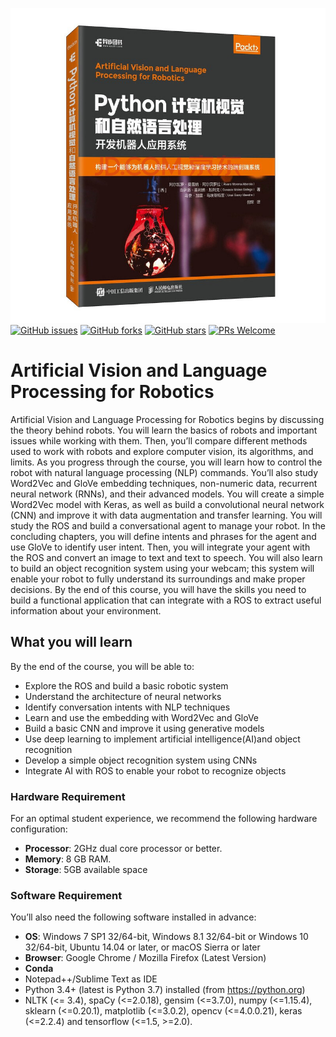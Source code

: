 ![img.png](img.png)
[![GitHub issues](https://img.shields.io/github/issues/TrainingByPackt/Applied-Deep-Learning-with-Keras.svg)](https://github.com/TrainingByPackt/Artificial-Vision-and-Language-Processing-for-Robotics/issues)
[![GitHub forks](https://img.shields.io/github/forks/TrainingByPackt/Applied-Deep-Learning-with-Keras.svg)](https://github.com/TrainingByPackt/Artificial-Vision-and-Language-Processing-for-Robotics/network)
[![GitHub stars](https://img.shields.io/github/stars/TrainingByPackt/Applied-Deep-Learning-with-Keras.svg)](https://github.com/TrainingByPackt/Artificial-Vision-and-Language-Processing-for-Robotics/stargazers)
[![PRs Welcome](https://img.shields.io/badge/PRs-welcome-brightgreen.svg)](https://github.com/TrainingByPackt/Artificial-Vision-and-Language-Processing-for-Robotics/pulls)

# Artificial Vision and Language Processing for Robotics
Artificial Vision and Language Processing for Robotics begins by discussing the theory behind robots. You will learn the basics of robots and important issues while working with them. Then, you’ll compare different methods used to work with robots and explore computer vision, its algorithms, and limits.
As you progress through the course, you will learn how to control the robot with natural language processing (NLP) commands. You’ll also study Word2Vec and GloVe embedding techniques, non-numeric data, recurrent neural network (RNNs), and their advanced models. You will create a simple Word2Vec model with Keras, as well as build a convolutional neural network (CNN) and improve it with data augmentation and transfer learning. You will study the ROS and build a conversational agent to manage your robot. In the concluding chapters, you will define intents and phrases for the agent and use GloVe to identify user intent. Then, you will integrate your agent with the ROS and convert an image to text and text to speech. You will also learn to build an object recognition system using your webcam; this system will enable your robot to fully understand its surroundings and make proper decisions.
By the end of this course, you will have the skills you need to build a functional application that can integrate with a ROS to extract useful information about your environment.

## What you will learn
By the end of the course, you will be able to:
* Explore the ROS and build a basic robotic system
* Understand the architecture of neural networks
* Identify conversation intents with NLP techniques
* Learn and use the embedding with Word2Vec and GloVe
* Build a basic CNN and improve it using generative models
* Use deep learning to implement artificial intelligence(AI)and object recognition
* Develop a simple object recognition system using CNNs
* Integrate AI with ROS to enable your robot to recognize objects

### Hardware Requirement
For an optimal student experience, we recommend the following hardware configuration:
* **Processor**: 2GHz dual core processor or better.
* **Memory**: 8 GB RAM.
* **Storage**: 5GB available space

### Software Requirement
You’ll also need the following software installed in advance:
* **OS**: Windows 7 SP1 32/64-bit, Windows 8.1 32/64-bit or Windows 10 32/64-bit, Ubuntu 14.04 or later, or macOS Sierra or later
* **Browser**: Google Chrome / Mozilla Firefox (Latest Version)
* **Conda**
* Notepad++/Sublime Text as IDE
* Python 3.4+ (latest is Python 3.7) installed (from https://python.org)
* NLTK (<= 3.4), spaCy (<=2.0.18), gensim (<=3.7.0), numpy (<=1.15.4), sklearn (<=0.20.1), matplotlib (<=3.0.2), opencv (<=4.0.0.21), keras (<=2.2.4) and tensorflow (<=1.5, >=2.0). 
